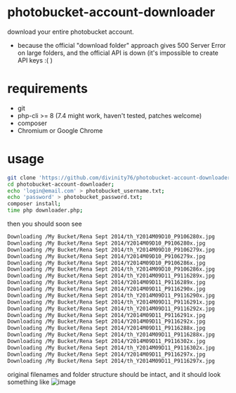 # photobucket-account-downloader
download your entire photobucket account.
- because the official "download folder" approach gives 500 Server Error on large folders, and the official API is down (it's impossible to create API keys :( )

# requirements
- git
- php-cli >= 8  (7.4 might work, haven't tested, patches welcome)
- composer
- Chromium or Google Chrome

# usage
```bash
git clone 'https://github.com/divinity76/photobucket-account-downloader.git' --depth 1
cd photobucket-account-downloader;
echo 'login@email.com' > photobucket_username.txt;
echo 'password' > photobucket_password.txt;
composer install;
time php downloader.php;
```
then you should soon see
```bash
Downloading /My Bucket/Rena Sept 2014/th_Y2014M09D10_P9106280x.jpg
Downloading /My Bucket/Rena Sept 2014/Y2014M09D10_P9106280x.jpg
Downloading /My Bucket/Rena Sept 2014/th_Y2014M09D10_P9106279x.jpg
Downloading /My Bucket/Rena Sept 2014/Y2014M09D10_P9106279x.jpg
Downloading /My Bucket/Rena Sept 2014/Y2014M09D10_P9106286x.jpg
Downloading /My Bucket/Rena Sept 2014/th_Y2014M09D10_P9106286x.jpg
Downloading /My Bucket/Rena Sept 2014/th_Y2014M09D11_P9116289x.jpg
Downloading /My Bucket/Rena Sept 2014/Y2014M09D11_P9116289x.jpg
Downloading /My Bucket/Rena Sept 2014/Y2014M09D11_P9116290x.jpg
Downloading /My Bucket/Rena Sept 2014/th_Y2014M09D11_P9116290x.jpg
Downloading /My Bucket/Rena Sept 2014/th_Y2014M09D11_P9116291x.jpg
Downloading /My Bucket/Rena Sept 2014/th_Y2014M09D11_P9116292x.jpg
Downloading /My Bucket/Rena Sept 2014/Y2014M09D11_P9116291x.jpg
Downloading /My Bucket/Rena Sept 2014/Y2014M09D11_P9116292x.jpg
Downloading /My Bucket/Rena Sept 2014/Y2014M09D11_P9116288x.jpg
Downloading /My Bucket/Rena Sept 2014/th_Y2014M09D11_P9116288x.jpg
Downloading /My Bucket/Rena Sept 2014/Y2014M09D11_P9116302x.jpg
Downloading /My Bucket/Rena Sept 2014/th_Y2014M09D11_P9116302x.jpg
Downloading /My Bucket/Rena Sept 2014/Y2014M09D11_P9116297x.jpg
Downloading /My Bucket/Rena Sept 2014/th_Y2014M09D11_P9116297x.jpg
```
original filenames and folder structure should be intact, and it should look something like
![image](https://github.com/divinity76/photobucket-account-downloader/assets/1874996/215b9c79-ff37-4557-88ee-bff6b08c17ac)
